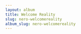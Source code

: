 ```yaml
---
layout: album
title: Welcome Reality
slug: nero-welcomereality
album_slug: nero-welcomereality
---
```

